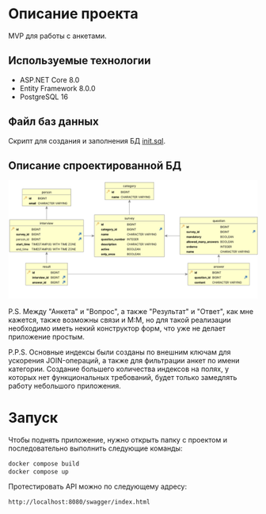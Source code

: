 # Описание проекта
MVP для работы с анкетами.

## Используемые технологии

- ASP.NET Core 8.0
- Entity Framework 8.0.0
- PostgreSQL 16

## Файл баз данных

Скрипт для создания и заполнения БД [init.sql](/Repository/init.sql).

## Описание спроектированной БД
![img.png](img.png)

P.S. Между "Анкета" и "Вопрос", а также "Результат" и "Ответ", как мне кажется, также возможны связи и
М:М, но для такой реализации необходимо иметь некий конструктор форм, что уже не делает приложение простым. 

P.P.S. Основные индексы были созданы по внешним ключам для ускорения JOIN-операций, а также для фильтрации анкет по
имени категории. Создание большего количества индексов на полях, у которых нет функциональных требований, 
будет только замедлять работу небольшого приложения.

# Запуск

Чтобы поднять приложение, нужно открыть папку с проектом и последовательно выполнить следующие команды:

```
docker compose build
docker compose up
```

Протестировать API можно по следующему адресу:

```
http://localhost:8080/swagger/index.html
```

